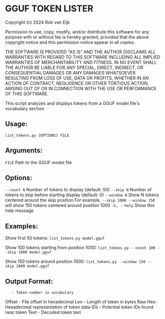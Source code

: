 # GGUF TOKEN LISTER

Copyright (c) 2024 Rob van Eijk

Permission to use, copy, modify, and/or distribute this software for any 
purpose with or without fee is hereby granted, provided that the above 
copyright notice and this permission notice appear in all copies.

THE SOFTWARE IS PROVIDED "AS IS" AND THE AUTHOR DISCLAIMS ALL WARRANTIES WITH 
REGARD TO THIS SOFTWARE INCLUDING ALL IMPLIED WARRANTIES OF MERCHANTABILITY 
AND FITNESS. IN NO EVENT SHALL THE AUTHOR BE LIABLE FOR ANY SPECIAL, DIRECT, 
INDIRECT, OR CONSEQUENTIAL DAMAGES OR ANY DAMAGES WHATSOEVER RESULTING FROM 
LOSS OF USE, DATA OR PROFITS, WHETHER IN AN ACTION OF CONTRACT, NEGLIGENCE OR 
OTHER TORTIOUS ACTION, ARISING OUT OF OR IN CONNECTION WITH THE USE OR 
PERFORMANCE OF THIS SOFTWARE.

This script analyzes and displays tokens from a GGUF model file's vocabulary section.

## Usage:
  `list_tokens.py [OPTIONS] FILE`

## Arguments:
  `FILE`                  Path to the GGUF model file

## Options:
  `--count N`            Number of tokens to display (default: 50)
  `--skip N`             Number of tokens to skip before starting display (default: 0)
  `--window N`           Show N tokens centered around the skip position
                      For example, `--skip 1000 --window 150` will show 150 tokens
                      centered around position 1000
  `-h, --help`          Show this help message

## Examples:
  Show first 50 tokens:
  `list_tokens.py model.gguf`

  Show 100 tokens starting from position 1000:
  `list_tokens.py --count 100 --skip 1000 model.gguf`

  Show 150 tokens around position 1000:
  `list_tokens.py --window 150 --skip 1000 model.gguf`

## Output Format:
       - Token number in vocabulary
  Offset - File offset in hexadecimal
  Len    - Length of token in bytes
  Raw Hex- Hexadecimal representation of token data
  IDs    - Potential token IDs found near token
  Text   - Decoded token text